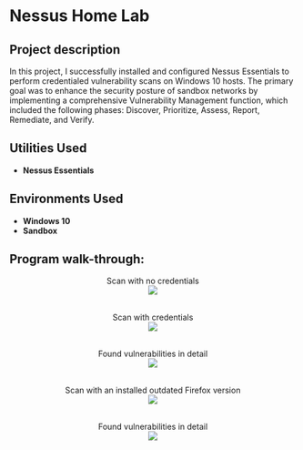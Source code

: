 <h1>Nessus Home Lab</h1>


<h2>Project description</h2>
In this project, I successfully installed and configured Nessus Essentials to perform credentialed vulnerability scans on Windows 10 hosts. The primary goal was to enhance the security posture of sandbox networks by implementing a comprehensive Vulnerability Management function, which included the following phases: Discover, Prioritize, Assess, Report, Remediate, and Verify.
<br/>


<h2>Utilities Used</h2>

- <b>Nessus Essentials</b> 

<h2>Environments Used </h2>

- <b>Windows 10</b>
- <b>Sandbox</b>


<h2>Program walk-through:</h2>

<p align="center">
Scan with no credentials <br/>
<img src="https://i.imgur.com/6h4RQKI.jpeg"/>
<br />
<br />



<p align="center">
Scan with credentials <br/>
<img src="https://i.imgur.com/VP0NTaD.jpeg"/>
<br />
<br />


<p align="center">
Found vulnerabilities in detail <br/>
<img src="https://i.imgur.com/k6A2Szp.jpeg"/>
<br />
<br />


<p align="center">
Scan with an installed outdated Firefox version <br/>
<img src="https://i.imgur.com/j9CR85M.jpeg"/>
<br />
<br />



<p align="center">
Found vulnerabilities in detail <br/>
<img src="https://i.imgur.com/l5sT2tN.jpeg"/>
<br />
<br />



</p>


<!--
 ```diff
- text in red
+ text in green
! text in orange
# text in gray
@@ text in purple (and bold)@@
```
--!>
